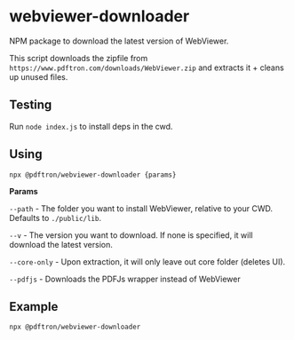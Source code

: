# webviewer-downloader
NPM package to download the latest version of WebViewer.

This script downloads the zipfile from `https://www.pdftron.com/downloads/WebViewer.zip` and extracts it + cleans up unused files.

## Testing

Run `node index.js` to install deps in the cwd.

## Using
`npx @pdftron/webviewer-downloader {params}`

**Params**

`--path` - The folder you want to install WebViewer, relative to your CWD. Defaults to `./public/lib`.

`--v` - The version you want to download. If none is specified, it will download the latest version.

`--core-only` - Upon extraction, it will only leave out core folder (deletes UI).

`--pdfjs` - Downloads the PDFJs wrapper instead of WebViewer

## Example
```shell
npx @pdftron/webviewer-downloader
```